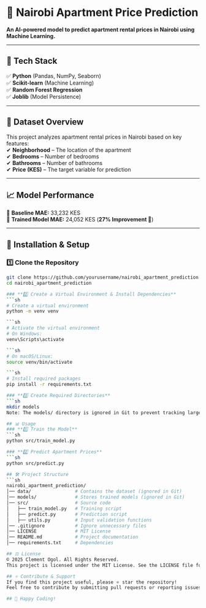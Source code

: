 # 🏡 Nairobi Apartment Price Prediction  

**An AI-powered model to predict apartment rental prices in Nairobi using Machine Learning.**  

---

## 🚀 Tech Stack  
✅ **Python** (Pandas, NumPy, Seaborn)  
✅ **Scikit-learn** (Machine Learning)  
✅ **Random Forest Regression**  
✅ **Joblib** (Model Persistence)  

---

## 📜 Dataset Overview  
This project analyzes apartment rental prices in Nairobi based on key features:  
✔ **Neighborhood** – The location of the apartment  
✔ **Bedrooms** – Number of bedrooms  
✔ **Bathrooms** – Number of bathrooms  
✔ **Price (KES)** – The target variable for prediction  

---

## 📈 Model Performance  
🔹 **Baseline MAE:** 33,232 KES  
🔹 **Trained Model MAE:** 24,052 KES (**27% Improvement 🎯**)  

---

## 🔧 Installation & Setup  

### **1️⃣ Clone the Repository** 
```sh
git clone https://github.com/yourusername/nairobi_apartment_prediction.git
cd nairobi_apartment_prediction

### **2️⃣ Create a Virtual Environment & Install Dependencies**
```sh
# Create a virtual environment
python -m venv venv

```sh
# Activate the virtual environment
# On Windows:
venv\Scripts\activate

```sh
# On macOS/Linux:
source venv/bin/activate

```sh
# Install required packages
pip install -r requirements.txt

### **3️⃣ Create Required Directories**
```sh
mkdir models
Note: The models/ directory is ignored in Git to prevent tracking large files. You must create it manually before training the model.

## 📊 Usage
### **1️⃣ Train the Model**
```sh
python src/train_model.py

### **2️⃣ Predict Apartment Prices**
```sh
python src/predict.py

## 🛠 Project Structure
```sh
nairobi_apartment_prediction/
│── data/                # Contains the dataset (ignored in Git)
│── models/              # Stores trained models (ignored in Git)
│── src/                 # Source code
│   ├── train_model.py   # Training script
│   ├── predict.py       # Prediction script
│   ├── utils.py         # Input validation functions
│── .gitignore           # Ignore unnecessary files
│── LICENSE              # MIT License
│── README.md            # Project documentation
│── requirements.txt     # Dependencies

## ⚖️ License
© 2025 Clement Ogol. All Rights Reserved.
This project is licensed under the MIT License. See the LICENSE file for details.

## ⭐ Contribute & Support
If you find this project useful, please ⭐ star the repository!
Feel free to contribute by submitting pull requests or reporting issues.

## 🚀 Happy Coding!

